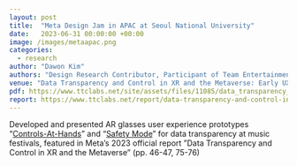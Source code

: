 ```yaml
---
layout: post
title:  "Meta Design Jam in APAC at Seoul National University"
date:   2023-06-31 00:00:00 +00:00
image: /images/metaapac.png
categories:
  - research
author: "Dawon Kim"
authors: "Design Research Contributor, Participant of Team Entertainment"
venue: "Data Transparency and Control in XR and the Metaverse: Early UX explorations with people in APAC"
pdf: https://www.ttclabs.net/site/assets/files/11085/data_transparency_and_control_in_xr_and_the_metaverse_report.pdf 
report: https://www.ttclabs.net/report/data-transparency-and-control-in-the-metaverse
---
```

Developed and presented AR glasses user experience prototypes “[Controls-At-Hands](https://www.ttclabs.net/design/adjusting-the-level-of-data-being-shared)” and “[Safety Mode](https://www.ttclabs.net/design/using-body-based-data-to-support-peoples-wellbeing)” for data transparency at music festivals, featured in Meta’s 2023 official report ”Data Transparency and Control in XR and the Metaverse” (pp. 46-47, 75-76)